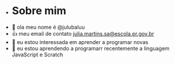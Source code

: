 - # Sobre mim
- 👋 ola meu nome é @julubaluu
- 👍 meu email de contato julia.martins.sa@escola.pr.gov.br
- 👀 eu estou interessada em aprender a programar novas 
- 🌱 eu estou aprendendo a programarr recentemente a linguagem JavaScript e Scratch

